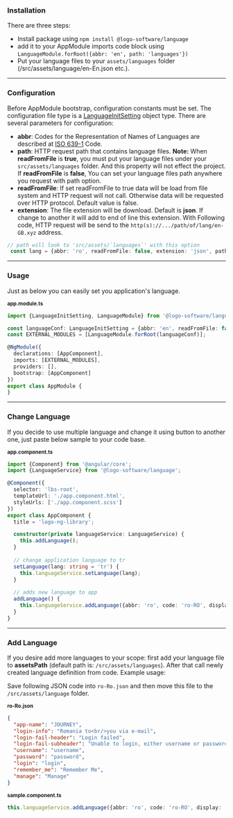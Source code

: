 ### Installation
There are three steps:

 - Install package using `npm install @logo-software/language` 
 - add it to your AppModule imports code block using `LanguageModule.forRoot({abbr: 'en', path: 'languages'})`
 - Put your language files to your `assets/languages` folder (/src/assets/language/en-En.json etc.). 

<hr>

### Configuration

Before AppModule bootstrap, configuration constants must be set. The configuration file type is a [LanguageInitSetting](docs/logo-business-solutions/language-module#languageinitsetting) object type. There are several parameters for configuration:

 - **abbr**: Codes for the Representation of Names of Languages are described at [ISO 639-1](http://www.loc.gov/standards/iso639-2/php/code_list.php) Code.
 - **path**: HTTP request path that contains language files. **Note:** When **readFromFile** is **true**, you must put your language files under your `src/assets/languages` folder. And this property will not effect the project. If **readFromFile** is **false**, You can set your language files path anywhere you request with path option.
 - **readFromFile**: If set readFromFile to true data will be load from file system and HTTP request will not call. Otherwise data will be requested over HTTP protocol. Default value is false.
 - **extension**: The file extension will be download. Default is **json**. If change to another it will add to end of line this extension. With Following code, HTTP request will be send to the `http(s)://.../path/of/lang/en-GB.xyz` address.
 
```typescript
// path will look to 'src/assets/`languages`' with this option
 const lang = {abbr: 'ro', readFromFile: false, extension: 'json', path: 'languages',}
```
<hr>
 
### Usage

Just as below you can easily set you application's language.
 
<sub>**app.module.ts**</sub>
```typescript
import {LanguageInitSetting, LanguageModule} from '@logo-software/language';

const languageConf: LanguageInitSetting = {abbr: 'en', readFromFile: false, extension: 'json', path: 'languages'};
const EXTERNAL_MODULES = [LanguageModule.forRoot(languageConf)];

@NgModule({
  declarations: [AppComponent],
  imports: [EXTERNAL_MODULES],
  providers: [],
  bootstrap: [AppComponent]
})
export class AppModule {
}
```
<hr>

### Change Language

If you decide to use multiple language and change it using button to another one, just paste below sample to your code base.

<sub>**app.component.ts**</sub>
```typescript
import {Component} from '@angular/core';
import {LanguageService} from '@logo-software/language';

@Component({
  selector: 'lbs-root',
  templateUrl: './app.component.html',
  styleUrls: ['./app.component.scss']
})
export class AppComponent {
  title = 'logo-ng-library';

  constructor(private languageService: LanguageService) {
    this.addLanguage();
  }
  
  // change application language to tr
  setLanguage(lang: string = 'tr') {
    this.languageService.setLanguage(lang);
  }
  
  // adds new language to app
  addLanguage() {
    this.languageService.addLanguage({abbr: 'ro', code: 'ro-RO', display: 'Romain'});
  }
}
```
<hr>

### Add Language

If you desire add more languages to your scope: first add your language file to **assetsPath** (default path is: `/src/assets/languages`). After that call newly created language definition from  code. Example usage:

Save following JSON code into `ro-Ro.json` and then move this file to the `/src/assets/language` folder.
 
<sub>**ro-Ro.json**</sub>
```json
{
  "app-name": "JOURNEY",
  "login-info": "Romania to<br/>you via e-mail",
  "login-fail-header": "Login failed",
  "login-fail-subheader": "Unable to login, either username or password is incorrect.",
  "username": "username",
  "password": "password",
  "login": "login",
  "remember_me": "Remember Me",
  "manage": "Manage"
}
```

<sub>**sample.component.ts**</sub>
```typescript
this.languageService.addLanguage({abbr: 'ro', code: 'ro-RO', display: 'Romain'});
```
